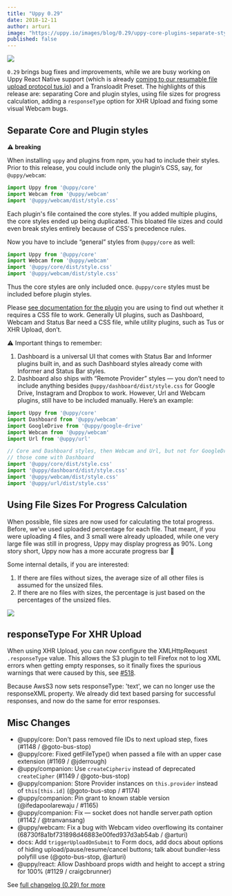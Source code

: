 ```yaml
---
title: "Uppy 0.29"
date: 2018-12-11
author: arturi
image: "https://uppy.io/images/blog/0.29/uppy-core-plugins-separate-styles.jpg"
published: false
---
```


<img src="/images/blog/0.29/uppy-core-plugins-separate-styles.jpg">

`0.29` brings bug fixes and improvements, while we are busy working on Uppy React Native support (which is already [coming to our resumable file upload protocol tus.io](https://github.com/tus/tus-js-client#react-native-support)) and a Transloadit Preset. The highlights of this release are: separating Core and plugin styles, using file sizes for progress calculation, adding a `responseType` option for XHR Upload and fixing some visual Webcam bugs.

<!--more-->

## Separate Core and Plugin styles

**⚠️ breaking**

When installing `uppy` and plugins from npm, you had to include their styles. Prior to this release, you could include only the plugin’s CSS, say, for `@uppy/webcam`:

```js
import Uppy from '@uppy/core'
import Webcam from '@uppy/webcam'
import '@uppy/webcam/dist/style.css'
```

Each plugin's file contained the core styles. If you added multiple plugins, the core styles ended up being duplicated. This bloated file sizes and could even break styles entirely because of CSS's precedence rules.

Now you have to include “general” styles from `@uppy/core` as well:

```js
import Uppy from '@uppy/core'
import Webcam from '@uppy/webcam'
import '@uppy/core/dist/style.css'
import '@uppy/webcam/dist/style.css'
```

Thus the core styles are only included once. `@uppy/core` styles must be included before plugin styles.

Please [see documentation for the plugin](https://uppy.io/docs/plugins/) you are using to find out whether it requires a CSS file to work. Generally UI plugins, such as Dashboard, Webcam and Status Bar need a CSS file, while utility plugins, such as Tus or XHR Upload, don’t.

⚠️ Important things to remember:

1. Dashboard is a universal UI that comes with Status Bar and Informer plugins built in, and as such Dashboard styles already come with Informer and Status Bar styles.
2. Dashboard also ships with “Remote Provider” styles — you don’t need to include anything besides `@uppy/dashboard/dist/style.css` for Google Drive, Instagram and Dropbox to work. However, Url and Webcam plugins, still have to be included manually. Here’s an example:

```js
import Uppy from '@uppy/core'
import Dashboard from '@uppy/webcam'
import GoogleDrive from '@uppy/google-drive'
import Webcam from '@uppy/webcam'
import Url from '@uppy/url'

// Core and Dashboard styles, then Webcam and Url, but not for GoogleDrive —
// those come with Dashboard
import '@uppy/core/dist/style.css'
import '@uppy/dashboard/dist/style.css'
import '@uppy/webcam/dist/style.css'
import '@uppy/url/dist/style.css'
```

## Using File Sizes For Progress Calculation

When possible, file sizes are now used for calculating the total progress. Before, we’ve used uploaded percentage for each file. That meant, if you were uploading 4 files, and 3 small were already uploaded, while one very large file was still in progress, Uppy may display progress as 90%. Long story short, Uppy now has a more accurate progress bar 🚀

Some internal details, if you are interested:

1. If there are files without sizes, the average size of all other files is assumed for the unsized files.
2. If there are no files with sizes, the percentage is just based on the percentages of the unsized files.

<img src="/images/blog/0.29/progress-size-calculation.jpg">

## responseType For XHR Upload

When using XHR Upload, you can now configure the XMLHttpRequest `.responseType` value. This allows the S3 plugin to tell Firefox not to log XML errors when getting empty responses, so it finally fixes the spurious warnings that were caused by this, see [#518](https://github.com/transloadit/uppy/issues/518).

Because AwsS3 now sets responseType: 'text', we can no longer use the responseXML property. We already did text based parsing for successful responses, and now do the same for error responses.

## Misc Changes

- @uppy/core: Don't pass removed file IDs to next upload step, fixes (#1148 / @goto-bus-stop)
- @uppy/core: Fixed getFileType() when passed a file with an upper case extension (#1169 / @jderrough)
- @uppy/companion: Use `createCipheriv` instead of deprecated `createCipher` (#1149 / @goto-bus-stop)
- @uppy/companion: Store Provider instances on `this.provider` instead of `this[this.id]` (@goto-bus-stop / #1174)
- @uppy/companion: Pin grant to known stable version (@ifedapoolarewaju / #1165)
- @uppy/companion: Fix — socket does not handle server.path option (#1142 / @tranvansang)
- @uppy/webcam: Fix a bug with Webcam video overflowing its container (68730f8a1bf731898d46883e00fed937d3ab54ab / @arturi)
- docs: Add `triggerUploadOnSubmit` to Form docs, add docs about options of hiding upload/pause/resume/cancel buttons; talk about bundler-less polyfill use (@goto-bus-stop, @arturi)
- @uppy/react: Allow Dashboard props width and height to accept a string for 100% (#1129 / craigcbrunner)

See [full changelog (0.29) for more](https://github.com/transloadit/uppy/blob/master/CHANGELOG.md#0290)
